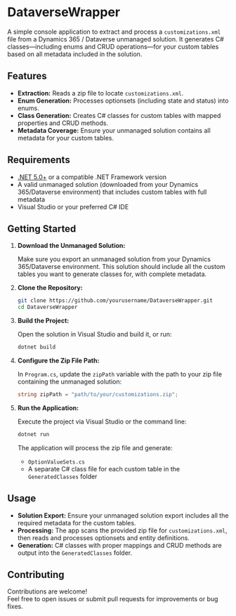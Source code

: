 # DataverseWrapper

A simple console application to extract and process a `customizations.xml` file from a Dynamics 365 / Dataverse unmanaged solution. It generates C# classes—including enums and CRUD operations—for your custom tables based on all metadata included in the solution.

## Features

- **Extraction:** Reads a zip file to locate `customizations.xml`.
- **Enum Generation:** Processes optionsets (including state and status) into enums.
- **Class Generation:** Creates C# classes for custom tables with mapped properties and CRUD methods.
- **Metadata Coverage:** Ensure your unmanaged solution contains all metadata for your custom tables.

## Requirements

- [.NET 5.0+](https://dotnet.microsoft.com/download) or a compatible .NET Framework version
- A valid unmanaged solution (downloaded from your Dynamics 365/Dataverse environment) that includes custom tables with full metadata
- Visual Studio or your preferred C# IDE

## Getting Started

1. **Download the Unmanaged Solution:**

   Make sure you export an unmanaged solution from your Dynamics 365/Dataverse environment. This solution should include all the custom tables you want to generate classes for, with complete metadata.

2. **Clone the Repository:**

   ```bash
   git clone https://github.com/yourusername/DataverseWrapper.git
   cd DataverseWrapper
   ```

3. **Build the Project:**

   Open the solution in Visual Studio and build it, or run:

   ```bash
   dotnet build
   ```

4. **Configure the Zip File Path:**

   In `Program.cs`, update the `zipPath` variable with the path to your zip file containing the unmanaged solution:

   ```csharp
   string zipPath = "path/to/your/customizations.zip";
   ```

5. **Run the Application:**

   Execute the project via Visual Studio or the command line:

   ```bash
   dotnet run
   ```

   The application will process the zip file and generate:
   - `OptionValueSets.cs`
   - A separate C# class file for each custom table in the `GeneratedClasses` folder

## Usage

- **Solution Export:** Ensure your unmanaged solution export includes all the required metadata for the custom tables.
- **Processing:** The app scans the provided zip file for `customizations.xml`, then reads and processes optionsets and entity definitions.
- **Generation:** C# classes with proper mappings and CRUD methods are output into the `GeneratedClasses` folder.

## Contributing

Contributions are welcome!  
Feel free to open issues or submit pull requests for improvements or bug fixes.
